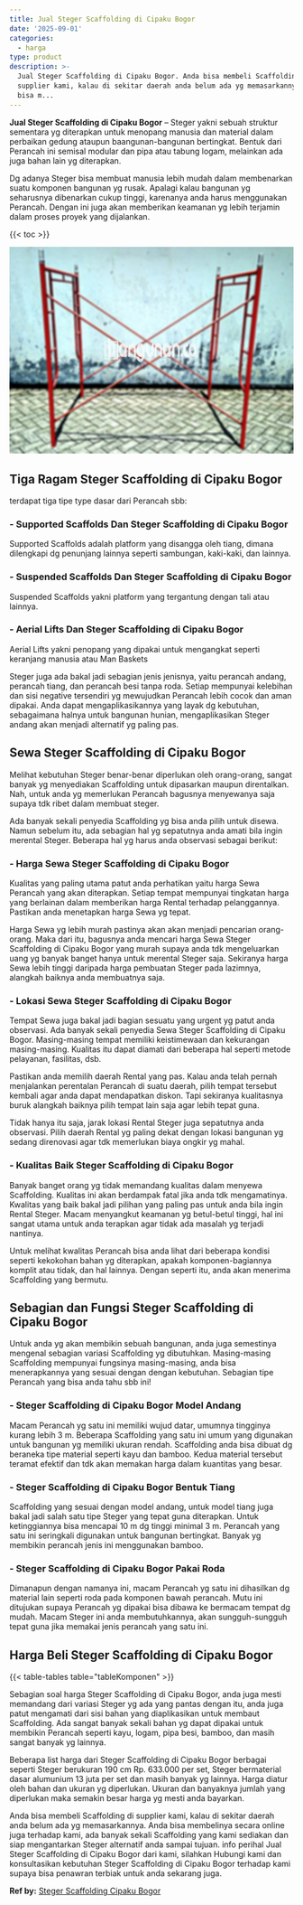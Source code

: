 ```yaml
---
title: Jual Steger Scaffolding di Cipaku Bogor
date: '2025-09-01'
categories:
  - harga
type: product
description: >-
  Jual Steger Scaffolding di Cipaku Bogor. Anda bisa membeli Scaffolding di
  supplier kami, kalau di sekitar daerah anda belum ada yg memasarkannya. Anda
  bisa m...
---
```


**Jual Steger Scaffolding di Cipaku Bogor** – Steger yakni sebuah struktur sementara yg diterapkan untuk menopang manusia dan material dalam perbaikan gedung ataupun baangunan-bangunan bertingkat. Bentuk dari Perancah ini semisal modular dan pipa atau tabung logam, melainkan ada juga bahan lain yg diterapkan.

Dg adanya Steger bisa membuat manusia lebih mudah dalam membenarkan suatu komponen bangunan yg rusak. Apalagi kalau bangunan yg seharusnya dibenarkan cukup tinggi, karenanya anda harus menggunakan Perancah. Dengan ini juga akan memberikan keamanan yg lebih terjamin dalam proses proyek yang dijalankan.

{{< toc >}}

![Jual Steger Scaffolding di Cipaku Bogor](/images/sewa-scaffolding-steger-01.png)

## Tiga Ragam Steger Scaffolding di Cipaku Bogor

terdapat tiga tipe type dasar dari Perancah sbb:

### \- Supported Scaffolds Dan Steger Scaffolding di Cipaku Bogor

Supported Scaffolds adalah platform yang disangga oleh tiang, dimana dilengkapi dg penunjang lainnya seperti sambungan, kaki-kaki, dan lainnya.

### \- Suspended Scaffolds Dan Steger Scaffolding di Cipaku Bogor

Suspended Scaffolds yakni platform yang tergantung dengan tali atau lainnya.

### \- Aerial Lifts Dan Steger Scaffolding di Cipaku Bogor

Aerial Lifts yakni penopang yang dipakai untuk mengangkat seperti keranjang manusia atau Man Baskets

Steger juga ada bakal jadi sebagian jenis jenisnya, yaitu perancah andang, perancah tiang, dan perancah besi tanpa roda. Setiap mempunyai kelebihan dan sisi negative tersendiri yg mewujudkan Perancah lebih cocok dan aman dipakai. Anda dapat mengaplikasikannya yang layak dg kebutuhan, sebagaimana halnya untuk bangunan hunian, mengaplikasikan Steger andang akan menjadi alternatif yg paling pas.

## Sewa Steger Scaffolding di Cipaku Bogor

Melihat kebutuhan Steger benar-benar diperlukan oleh orang-orang, sangat banyak yg menyediakan Scaffolding untuk dipasarkan maupun direntalkan. Nah, untuk anda yg memerlukan Perancah bagusnya menyewanya saja supaya tdk ribet dalam membuat steger.

Ada banyak sekali penyedia Scaffolding yg bisa anda pilih untuk disewa. Namun sebelum itu, ada sebagian hal yg sepatutnya anda amati bila ingin merental Steger. Beberapa hal yg harus anda observasi sebagai berikut:

### \- Harga Sewa Steger Scaffolding di Cipaku Bogor

Kualitas yang paling utama patut anda perhatikan yaitu harga Sewa Perancah yang akan diterapkan. Setiap tempat mempunyai tingkatan harga yang berlainan dalam memberikan harga Rental terhadap pelanggannya. Pastikan anda menetapkan harga Sewa yg tepat.

Harga Sewa yg lebih murah pastinya akan akan menjadi pencarian orang-orang. Maka dari itu, bagusnya anda mencari harga Sewa Steger Scaffolding di Cipaku Bogor yang murah supaya anda tdk mengeluarkan uang yg banyak banget hanya untuk merental Steger saja. Sekiranya harga Sewa lebih tinggi daripada harga pembuatan Steger pada lazimnya, alangkah baiknya anda membuatnya saja.

### \- Lokasi Sewa Steger Scaffolding di Cipaku Bogor

Tempat Sewa juga bakal jadi bagian sesuatu yang urgent yg patut anda observasi. Ada banyak sekali penyedia Sewa Steger Scaffolding di Cipaku Bogor. Masing-masing tempat memiliki keistimewaan dan kekurangan masing-masing. Kualitas itu dapat diamati dari beberapa hal seperti metode pelayanan, fasilitas, dsb.

Pastikan anda memilih daerah Rental yang pas. Kalau anda telah pernah menjalankan perentalan Perancah di suatu daerah, pilih tempat tersebut kembali agar anda dapat mendapatkan diskon. Tapi sekiranya kualitasnya buruk alangkah baiknya pilih tempat lain saja agar lebih tepat guna.

Tidak hanya itu saja, jarak lokasi Rental Steger juga sepatutnya anda observasi. Pilih daerah Rental yg paling dekat dengan lokasi bangunan yg sedang direnovasi agar tdk memerlukan biaya ongkir yg mahal.

### \- Kualitas Baik Steger Scaffolding di Cipaku Bogor

Banyak banget orang yg tidak memandang kualitas dalam menyewa Scaffolding. Kualitas ini akan berdampak fatal jika anda tdk mengamatinya. Kwalitas yang baik bakal jadi pilihan yang paling pas untuk anda bila ingin Rental Steger. Macam menyangkut keamanan yg betul-betul tinggi, hal ini sangat utama untuk anda terapkan agar tidak ada masalah yg terjadi nantinya.

Untuk melihat kwalitas Perancah bisa anda lihat dari beberapa kondisi seperti kekokohan bahan yg diterapkan, apakah komponen-bagiannya komplit atau tidak, dan hal lainnya. Dengan seperti itu, anda akan menerima Scaffolding yang bermutu.

## Sebagian dan Fungsi Steger Scaffolding di Cipaku Bogor

Untuk anda yg akan membikin sebuah bangunan, anda juga semestinya mengenal sebagian variasi Scaffolding yg dibutuhkan. Masing-masing Scaffolding mempunyai fungsinya masing-masing, anda bisa menerapkannya yang sesuai dengan dengan kebutuhan. Sebagian tipe Perancah yang bisa anda tahu sbb ini!

### \- Steger Scaffolding di Cipaku Bogor Model Andang

Macam Perancah yg satu ini memiliki wujud datar, umumnya tingginya kurang lebih 3 m. Beberapa Scaffolding yang satu ini umum yang digunakan untuk bangunan yg memiliki ukuran rendah. Scaffolding anda bisa dibuat dg beraneka tipe material seperti kayu dan bamboo. Kedua material tersebut teramat efektif dan tdk akan memakan harga dalam kuantitas yang besar.

### \- Steger Scaffolding di Cipaku Bogor Bentuk Tiang

Scaffolding yang sesuai dengan model andang, untuk model tiang juga bakal jadi salah satu tipe Steger yang tepat guna diterapkan. Untuk ketinggiannya bisa mencapai 10 m dg tinggi minimal 3 m. Perancah yang satu ini seringkali digunakan untuk bangunan bertingkat. Banyak yg membikin perancah jenis ini menggunakan bamboo.

### \- Steger Scaffolding di Cipaku Bogor Pakai Roda

Dimanapun dengan namanya ini, macam Perancah yg satu ini dihasilkan dg material lain seperti roda pada komponen bawah perancah. Mutu ini ditujukan supaya Perancah yg dipakai bisa dibawa ke bermacam tempat dg mudah. Macam Steger ini anda membutuhkannya, akan sungguh-sungguh tepat guna jika memakai jenis perancah yang satu ini.

## Harga Beli Steger Scaffolding di Cipaku Bogor

{{< table-tables table="tableKomponen" >}}

Sebagian soal harga Steger Scaffolding di Cipaku Bogor, anda juga mesti memandang dari variasi Steger yg ada yang pantas dengan itu, anda juga patut mengamati dari sisi bahan yang diaplikasikan untuk membaut Scaffolding. Ada sangat banyak sekali bahan yg dapat dipakai untuk membikin Perancah seperti kayu, logam, pipa besi, bamboo, dan masih sangat banyak yg lainnya.

Beberapa list harga dari Steger Scaffolding di Cipaku Bogor berbagai seperti Steger berukuran 190 cm Rp. 633.000 per set, Steger bermaterial dasar alumunium 13 juta per set dan masih banyak yg lainnya. Harga diatur oleh bahan dan ukuran yg diperlukan. Ukuran dan banyaknya jumlah yang diperlukan maka semakin besar harga yg mesti anda bayarkan.

Anda bisa membeli Scaffolding di supplier kami, kalau di sekitar daerah anda belum ada yg memasarkannya. Anda bisa membelinya secara online juga terhadap kami, ada banyak sekali Scaffolding yang kami sediakan dan siap mengantarkan Steger alternatif anda sampai tujuan. info perihal Jual Steger Scaffolding di Cipaku Bogor dari kami, silahkan Hubungi kami dan konsultasikan kebutuhan Steger Scaffolding di Cipaku Bogor terhadap kami supaya bisa penawran terbiak untuk anda sekarang juga.

**Ref by:** [Steger Scaffolding Cipaku Bogor](https://id.wikipedia.org/wiki/Steger)
